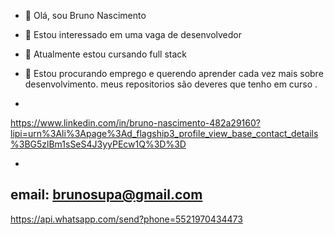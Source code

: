 - 👋 Olá, sou Bruno Nascimento

- 👀 Estou interessado em uma vaga de desenvolvedor 

- 🌱 Atualmente estou cursando full stack 

- 💞️ Estou procurando emprego e querendo aprender cada vez mais sobre desenvolvimento.
meus repositorios são deveres que tenho em curso .
-
https://www.linkedin.com/in/bruno-nascimento-482a29160?lipi=urn%3Ali%3Apage%3Ad_flagship3_profile_view_base_contact_details%3BG5zlBm1sSeS4J3yyPEcw1Q%3D%3D

-

email: brunosupa@gmail.com
-
https://api.whatsapp.com/send?phone=5521970434473
